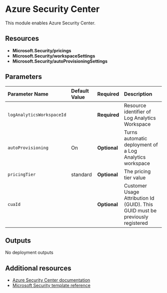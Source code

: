 # Azure Security Center

This module enables Azure Security Center.

## Resources

+ **Microsoft.Security/pricings**
+ **Microsoft.Security/workspaceSettings**
+ **Microsoft.Security/autoProvisioningSettings**

## Parameters

| Parameter Name | Default Value | Required | Description |
| :-             | :-            | :-       |:-           |
| `logAnalyticsWorkspaceId` || **Required** | Resource identifier of Log Analytics Workspace
| `autoProvisioning` | On | **Optional** | Turns automatic deployment of a Log Analytics workspace
| `pricingTier` | standard | **Optional** | The pricing tier value
| `cuaId` || **Optional** | Customer Usage Attribution Id (GUID). This GUID must be previously registered

## Outputs

No deployment outputs

## Additional resources

+ [Azure Security Center documentation](https://docs.microsoft.com/en-us/azure/security-center/)
+ [Microsoft Security template reference](https://docs.microsoft.com/en-us/azure/templates/microsoft.security/allversions)
